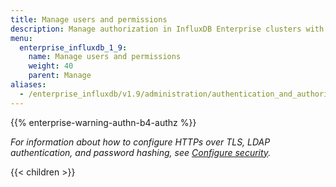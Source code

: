```yaml
---
title: Manage users and permissions
description: Manage authorization in InfluxDB Enterprise clusters with users, roles, and permissions.
menu:
  enterprise_influxdb_1_9:
    name: Manage users and permissions
    weight: 40
    parent: Manage
aliases:
  - /enterprise_influxdb/v1.9/administration/authentication_and_authorization/
---
```


{{% enterprise-warning-authn-b4-authz %}}

_For information about how to configure HTTPs over TLS, LDAP authentication, and password hashing,
see [Configure security](/enterprise_influxdb/v1.9/administration/configure/security/)._

{{< children >}}
